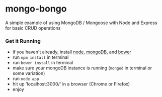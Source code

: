 mongo-bongo
===========

A simple example of using MongoDB / Mongoose with Node and Express for basic CRUD operations

### Get it Running

* if you haven't already, install [node](http://nodejs.org/), [mongoDB](http://www.mongodb.org/), and [bower](http://bower.io/)
* run `npm install` in terminal
* run `bower install` in terminal
* make sure your mongoDB instance is running (`mongod` in terminal or some variation)
* run `node app`
* hit up 'localhost:3000/' in a browser (Chrome or Firefox)
* enjoy
